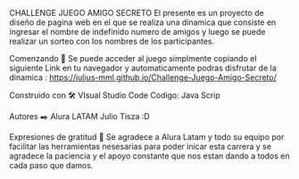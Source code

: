 CHALLENGE JUEGO AMIGO SECRETO
El presente es un proyecto de diseño de pagina web en el que se realiza una dinamica que consiste en ingresar el nombre de indefinido numero de amigos y luego se puede realizar un sorteo con los nombres de los participantes.

Comenzando 🚀
Se puede acceder al juego simplmente copiando el siguiente Link en tu navegador y automaticamente podras disfrutar de la dinamica : https://julius-mml.github.io/Challenge-Juego-Amigo-Secreto/ 

Construido con 🛠️
VIsual Studio Code
Codigo: Java Scrip

Autores ✒️
Alura LATAM
Julio Tisza :D




Expresiones de gratitud 🎁
Se agradece a Alura Latam y todo su equipo por facilitar las herramientas nesesarias para poder inicar esta carrera y se agradece la paciencia y el apoyo constante que nos estan dando a todos en cada paso que damos.

